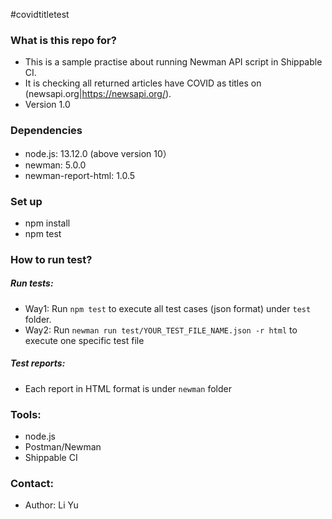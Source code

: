 #covidtitletest


### What is this repo for? 

- This is a sample practise about running Newman API script in Shippable CI. 
- It is checking all returned articles have COVID as titles on (newsapi.org|https://newsapi.org/).
- Version 1.0 



### Dependencies

- node.js: 13.12.0 (above version 10）
- newman: 5.0.0
- newman-report-html: 1.0.5 


### Set up

- npm install
- npm test



### How to run test?

##### Run tests:

- Way1: Run `npm test` to execute all test cases (json format) under `test` folder. 
- Way2: Run `newman run test/YOUR_TEST_FILE_NAME.json -r html` to execute one specific test file


##### Test reports:

- Each report in HTML format is under `newman` folder


### Tools:

- node.js
- Postman/Newman
- Shippable CI


### Contact: 

- Author: Li Yu





